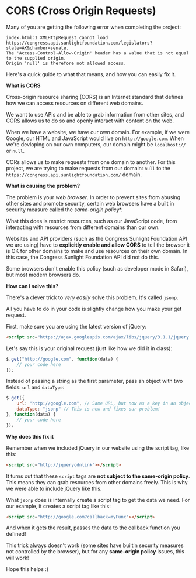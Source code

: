 
# CORS (Cross Origin Requests)

Many of you are getting the following error when completing the project: 

```
index.html:1 XMLHttpRequest cannot load 
https://congress.api.sunlightfoundation.com/legislators?state=AK&chamber=senate. 
The 'Access-Control-Allow-Origin' header has a value that is not equal to the supplied origin. 
Origin 'null' is therefore not allowed access.
```

Here's a quick guide to what that means, and how you can easily fix it. 

**What is CORS**

​Cross-origin resource sharing (CORS) is an Internet standard that defines how we can access resources on different web domains. 

We want to use APIs and be able to grab information from other sites, and CORS allows us to do so and openly interact with content on the web. 

When we have a website, we have our own domain. For example, if we were Google, our HTML and JavaScript would live on `http://google.com`. When we're devloping on our own computers, our domain might be `localhost://` or `null`.

CORs allows us to make requests from one domain to another. For this project, we are trying to make requests from our domain: `null` to the `https://congress.api.sunlightfoundation.com/` domain. 

**What is causing the problem?**

The problem is your *web browser*. In order to prevent sites from abusing other sites and promote security, certain web browsers have a built in security measure called the *same-origin policy**.

What this does is restrict resources, such as our JavaScript code, from interacting with resources from different domains than our own. 

Websites and API providers (such as the Congress Sunlight Foundation API we are using) have to **explicitly enable and allow CORS** to tell the browser it is OK for other domains to make and use resources on their own domain. In this case, the Congress Sunlight Foundation API did not do this. 

Some browsers don't enable this policy (such as developer mode in Safari), but most modern browsers do.  

**How can I solve this?**

There's a clever trick to *very easily* solve this problem. It's called `jsonp`. 

All you have to do in your code is slightly change how you make your get request. 

First, make sure you are using the latest version of jQuery: 
```html
<script src="https://ajax.googleapis.com/ajax/libs/jquery/3.1.1/jquery.min.js"></script>
```

Let's say this is your original request (just like how we did it in class): 
```javascript
$.get("http://google.com", function(data) {
    // your code here
});
```

Instead of passing a string as the first parameter, pass an object with two fields: `url` and `dataType`:
```javascript
$.get({
    url: "http://google.com", // Same URL, but now as a key in an object
    dataType: "jsonp" // This is new and fixes our problem!
}, function(data) {
    // your code here
});
```

**Why does this fix it**

Remember when we included jQuery in our website using the script tag, like this: 

```html
<script src="http://jquerycdnlink"></script>
```

It turns out that these `script` tags are **not subject to the same-origin policy**. This means they can grab resources from other domains freely. This is why we were able to include jQuery like this. 

What `jsonp` does is internally create a script tag to get the data we need. For our example, it creates a script tag like this: 
```html
<script src="http://google.com?callback=myFunc"></script>
```

And when it gets the result, passes the data to the callback function you defined! 

This trick always doesn't work (some sites have builtin security measures not controlled by the browser), but for any **same-origin policy** issues, this will work! 

Hope this helps :)

